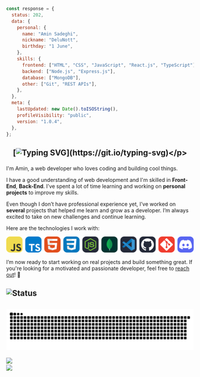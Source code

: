 ```js
const response = {
  status: 202,
  data: {
    personal: {
      name: "Amin Sadeghi",
      nickname: "DeluNott",
      birthday: "1 June",
    },
    skills: {
      frontend: ["HTML", "CSS", "JavaScript", "React.js", "TypeScript"],
      backend: ["Node.js", "Express.js"],
      database: ["MongoDB"],
      other: ["Git", "REST APIs"],
    },
  },
  meta: {
    lastUpdated: new Date().toISOString(),
    profileVisibility: "public",
    version: "1.0.4",
  },
};

```

## <p align="center">[![Typing SVG](https://readme-typing-svg.herokuapp.com?font=Fira+Code&pause=1000&width=435&lines=Hi%2C+I'm+Amin;A+Full-Stack+Web+Developer;I+specialize+in+web+development;Passionate+about+building+scalable+web+applications;Welcome+to+my+GitHub+profile!)](https://git.io/typing-svg)</p>

I'm Amin, a web developer who loves coding and building cool things.

I have a good understanding of web development and I'm skilled in **Front-End**, **Back-End**. I’ve spent a lot of time learning and working on **personal projects** to improve my skills.

Even though I don’t have professional experience yet, I’ve worked on **several** projects that helped me learn and grow as a developer. I’m always excited to take on new challenges and continue learning.

Here are the technologies I work with:
<p><img src="./logos.svg"></p>

I’m now ready to start working on real projects and build something great. If you're looking for a motivated and passionate developer, feel free to [reach out](https://t.me/a01100001)! 🚀


## ![Status](https://github-readme-stats.vercel.app/api?username=undewined&count_private=true&show_icons=true&title_color=57cdf1&text_color=ffffff&icon_color=57cdf1&border_color=0d1117&bg_color=0d1117)

## <p align="center"><img align="center" src="https://raw.githubusercontent.com/imrrobat/imrrobat/d1b244e170d2b75fdda3efd499eaaf163f7a617c/images/github-contribution-grid-snake.svg" /></p>

![](https://badgen.net/discord/members/jgsAcSAj6t)
<br>
![](https://komarev.com/ghpvc/?username=delunott&color=red)

